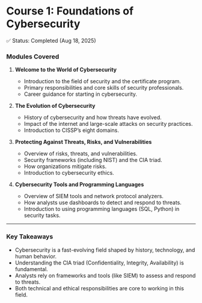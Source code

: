# Course 1: Foundations of Cybersecurity  

✅ Status: Completed (Aug 18, 2025)  

### Modules Covered
1. **Welcome to the World of Cybersecurity**  
   - Introduction to the field of security and the certificate program.  
   - Primary responsibilities and core skills of security professionals.  
   - Career guidance for starting in cybersecurity.  

2. **The Evolution of Cybersecurity**  
   - History of cybersecurity and how threats have evolved.  
   - Impact of the internet and large-scale attacks on security practices.  
   - Introduction to CISSP’s eight domains.  

3. **Protecting Against Threats, Risks, and Vulnerabilities**  
   - Overview of risks, threats, and vulnerabilities.  
   - Security frameworks (including NIST) and the CIA triad.  
   - How organizations mitigate risks.  
   - Introduction to cybersecurity ethics.  

4. **Cybersecurity Tools and Programming Languages**  
   - Overview of SIEM tools and network protocol analyzers.  
   - How analysts use dashboards to detect and respond to threats.  
   - Introduction to using programming languages (SQL, Python) in security tasks.  

---

### Key Takeaways
- Cybersecurity is a fast-evolving field shaped by history, technology, and human behavior.  
- Understanding the CIA triad (Confidentiality, Integrity, Availability) is fundamental.  
- Analysts rely on frameworks and tools (like SIEM) to assess and respond to threats.  
- Both technical and ethical responsibilities are core to working in this field.  